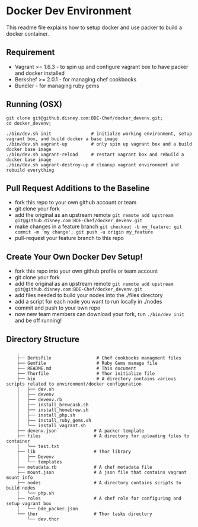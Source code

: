 Docker Dev Environment
======================
This readme file explains how to setup docker and use packer to build a docker container.

Requirement
-----------
* Vagrant >= 1.6.3      - to spin up and configure vagrant box to have packer and docker installed
* Berkshef >= 2.0.1     - for managing chef cookbooks
* Bundler               - for managing ruby gems

Running (OSX)
-------------
```
git clone git@github.disney.com:BDE-Chef/docker_devenv.git;
cd docker_devenv;

./bin/dev.sh init               # initialze working environment, setup vagrant box, and build docker a base image
./bin/dev.sh vagrant-up         # only spin up vagrant box and a build docker base image
./bin/dev.sh vagrant-reload     # restart vagrant box and rebuild a docker base image
./bin/dev.sh vagrant-destroy-up # cleanup vagrant environment and rebuild everything
```

Pull Request Additions to the Baseline
-------------
* fork this repo to your own github account or team
* git clone your fork
* add the original as an upstream remote `git remote add upstream git@github.disney.com:BDE-Chef/docker_devenv.git`
* make changes in a feature branch `git checkout -b my_feature; git commit -m 'my change'; git push -u origin my_feature`
* pull-request your feature branch to this repo


Create Your Own Docker Dev Setup!
----------
* fork this repo into your own github profile or team account
* git clone your fork
* add the original as an upstream remote `git remote add upstream git@github.disney.com:BDE-Chef/docker_devenv.git`
* add files needed to build your nodes into the ./files directory
* add a script for each node you want to run locally in ./nodes
* commit and push to your own repo
* now new team members can download your fork, run `./bin/dev init` and be off running!


Directory Structure
-------------------
```
    .
    ├── Berksfile                 # Chef cookbooks managment files
    ├── Gemfile                   # Ruby Gems manage file
    ├── README.md                 # This document
    ├── Thorfile                  # Thor initialize file
    ├── bin                       # A directory contains various scripts related to environment/docker configuration
    │   ├── dev.sh
    │   ├── devenv
    │   ├── devenv.rb
    │   ├── install_brewcask.sh
    │   ├── install_homebrew.sh
    │   ├── install_php.sh
    │   ├── install_ruby_gems.sh
    │   └── install_vagrant.sh
    ├── devenv.json              # A packer template
    ├── files                    # A directory for uploading files to container
    │   └── test.txt
    ├── lib                      # Thor library
    │   ├── Devenv
    │   └── templates
    ├── metadata.rb              # A chef metadata file
    ├── mount.json               # A json file that contains vagrant mount info
    ├── nodes                    # A directory contains scripts to build nodes
    │   └── php.sh
    ├── roles                    # A chef role for configuring and setup vagrant box
    │   └── bde_packer.json
    └── thor                     # Thor tasks directory
        └── dev.thor
```
